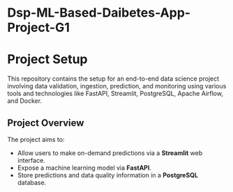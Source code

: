 # Dsp-ML-Based-Daibetes-App-Project-G1

# Project Setup

This repository contains the setup for an end-to-end data science project involving data validation, ingestion, prediction, and monitoring using various tools and technologies like FastAPI, Streamlit, PostgreSQL, Apache Airflow, and Docker.

## Project Overview

The project aims to:

- Allow users to make on-demand predictions via a **Streamlit** web interface.
- Expose a machine learning model via **FastAPI**.
- Store predictions and data quality information in a **PostgreSQL** database.